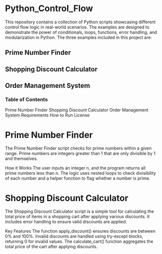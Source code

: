 # Python_Control_Flow
This repository contains a collection of Python scripts showcasing different control flow logic in real-world scenarios. The examples are designed to demonstrate the power of conditionals, loops, functions, error handling, and modularization in Python. The three examples included in this project are:

## Prime Number Finder
 ## Shopping Discount Calculator
   ## Order Management System

### Table of Contents
Prime Number Finder
Shopping Discount Calculator
Order Management System
Requirements
How to Run
License

# Prime Number Finder
The Prime Number Finder script checks for prime numbers within a given range. Prime numbers are integers greater than 1 that are only divisible by 1 and themselves.

How it Works
The user inputs an integer n, and the program returns all prime numbers less than n.
The logic uses nested loops to check divisibility of each number and a helper function to flag whether a number is prime.

# Shopping Discount Calculator
The Shopping Discount Calculator script is a simple tool for calculating the total price of items in a shopping cart after applying various discounts. It includes error handling to ensure valid discounts are applied.

Key Features
The function apply_discount() ensures discounts are between 0% and 100%.
Invalid discounts are handled using try-except blocks, returning 0 for invalid values.
The calculate_cart() function aggregates the total price of the cart after applying discounts.